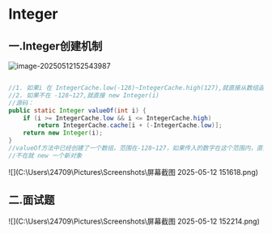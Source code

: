 # Integer

## 一.Integer创建机制

![image-20250512152543987](C:\Users\24709\AppData\Roaming\Typora\typora-user-images\image-20250512152543987.png)

```java

//1. 如果i 在 IntegerCache.low(-128)~IntegerCache.high(127),就直接从数组返回
//2. 如果不在 -128~127,就直接 new Integer(i)
//源码：
public static Integer valueOf(int i) {
    if (i >= IntegerCache.low && i <= IntegerCache.high)
        return IntegerCache.cache[i + (-IntegerCache.low)];
    return new Integer(i);
}
//valueOf方法中已经创建了一个数组，范围在-128~127，如果传入的数字在这个范围内，直接将数组中的数取出
//不在就 new 一个新对象
```



![](C:\Users\24709\Pictures\Screenshots\屏幕截图 2025-05-12 151618.png)





## 二.面试题

![](C:\Users\24709\Pictures\Screenshots\屏幕截图 2025-05-12 152214.png)